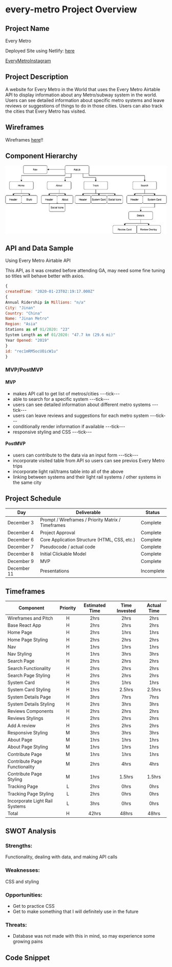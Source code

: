# every-metro Project Overview

## Project Name

Every Metro

Deployed Site using Netlify: [here](https://every-metro.netlify.app)

[EveryMetroInstagram](https://www.instagram.com/everymetrointheworld/)

## Project Description

A website for Every Metro in the World that uses the Every Metro Airtable API to display information about any Metro/subway system in the world. Users can see detailed information about specific metro systems and leave reviews or suggestions of things to do in those cities. Users can also track the cities that Every Metro has visited.

## Wireframes

Wireframes [here](https://www.figma.com/file/FoklhFDGZCxu9jVOKerQdj/Every-Metro-Wireframes)!!

## Component Hierarchy

![componentHierarchy](./assets/EveryMetro.png "component hierarchy")

## API and Data Sample

Using Every Metro Airtable API

This API, as it was created before attending GA, may need some fine tuning so titles will behave better with axios.

```javascript
{
createdTime: "2020-01-23T02:19:17.000Z"
{
Annual Ridership in Millions: "n/a"
City: "Jinan"
Country: "China"
Name: "Jinan Metro"
Region: "Asia"
Stations as of 01/2020: "23"
System Length as of 01/2020: "47.7 km (29.6 mi)"
Year Opened: "2019"
}
id: "rec1mRM5ocUOicW1u"
}

```

### MVP/PostMVP

#### MVP

- makes API call to get list of metros/cities ---tick---
- able to search for a specific system ---tick---
- users can see detailed information about different metro systems ---tick---
- users can leave reviews and suggestions for each metro system ---tick---
- conditionally render information if available ---tick---
- responsive styling and CSS ---tick---

#### PostMVP

- users can contribute to the data via an input form ---tick---
- incorporate visited table from API so users can see previos Every Metro trips
- incorporate light rail/trams table into all of the above
- linking between systems and their light rail systems / other systems in the same city

## Project Schedule

| Day         | Deliverable                                        | Status     |
| ----------- | -------------------------------------------------- | ---------- |
| December 3  | Prompt / Wireframes / Priority Matrix / Timeframes | Complete   |
| December 4  | Project Approval                                   | Complete   |
| December 6  | Core Application Structure (HTML, CSS, etc.)       | Complete   |
| December 7  | Pseudocode / actual code                           | Complete   |
| December 8  | Initial Clickable Model                            | Complete   |
| December 9  | MVP                                                | Complete   |
| December 11 | Presentations                                      | Incomplete |

## Timeframes

| Component                      | Priority | Estimated Time | Time Invested | Actual Time |
| ------------------------------ | :------: | :------------: | :-----------: | :---------: |
| Wireframes and Pitch           |    H     |      2hrs      |     2hrs      |    2hrs     |
| Base React App                 |    H     |      2hrs      |     2hrs      |    2hrs     |
| Home Page                      |    H     |      2hrs      |     1hrs      |    1hrs     |
| Home Page Styling              |    H     |      2hrs      |     2hrs      |    2hrs     |
| Nav                            |    H     |      1hrs      |     1hrs      |    1hrs     |
| Nav Styling                    |    H     |      1hrs      |     3hrs      |    3hrs     |
| Search Page                    |    H     |      2hrs      |     2hrs      |    2hrs     |
| Search Functionality           |    H     |      2hrs      |     2hrs      |    2hrs     |
| Search Page Styling            |    H     |      2hrs      |     2hrs      |    2hrs     |
| System Card                    |    H     |      2hrs      |     1hrs      |    1hrs     |
| System Card Styling            |    H     |      1hrs      |    2.5hrs     |   2.5hrs    |
| System Details Page            |    H     |      3hrs      |     7hrs      |    7hrs     |
| System Details Styling         |    H     |      2hrs      |     3hrs      |    3hrs     |
| Reviews Components             |    H     |      2hrs      |     2hrs      |    2hrs     |
| Reviews Stylings               |    H     |      2hrs      |     2hrs      |    2hrs     |
| Add A review                   |    H     |      2hrs      |     2hrs      |    2hrs     |
| Responsive Styling             |    M     |      3hrs      |     3hrs      |    3hrs     |
| About Page                     |    M     |      1hrs      |     1hrs      |    1hrs     |
| About Page Styling             |    M     |      1hrs      |     1hrs      |    1hrs     |
| Contribute Page                |    M     |      1hrs      |     1hrs      |    1hrs     |
| Contribute Page Functionality  |    M     |      2hrs      |     4hrs      |    4hrs     |
| Contribute Page Styling        |    M     |      1hrs      |    1.5hrs     |   1.5hrs    |
| Tracking Page                  |    L     |      2hrs      |     0hrs      |    0hrs     |
| Tracking Page Styling          |    L     |      2hrs      |     0hrs      |    0hrs     |
| Incorporate Light Rail Systems |    L     |      3hrs      |     0hrs      |    0hrs     |
| Total                          |    H     |     42hrs      |     48hrs     |    48hrs    |

## SWOT Analysis

### Strengths:

Functionality, dealing with data, and making API calls

### Weaknesses:

CSS and styling

### Opportunities:

- Get to practice CSS
- Get to make something that I will definitely use in the future

### Threats:

- Database was not made with this in mind, so may experience some growing pains

## Code Snippet
